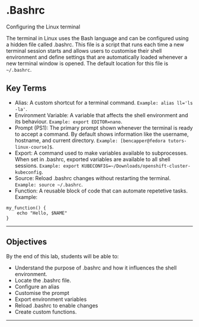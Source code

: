 # .Bashrc

Configuring the Linux terminal

The terminal in Linux uses the Bash language and can be configured using a hidden file called .bashrc. This file is a script that runs each time a new terminal session starts and allows users to customise their shell environment and define settings that are automatically loaded whenever a new terminal window is opened. The default location for this file is `~/.bashrc`.

## Key Terms

- Alias: A custom shortcut for a terminal command. `Example: alias ll='ls -la'`.
- Environment Variable: A variable that affects the shell environment and its behaviour. `Example: export EDITOR=nano`.
- Prompt (PS1): The primary prompt shown whenever the terminal is ready to accept a command. By default shows information like the username, hostname, and current directory. `Example: [bencapper@fedora tutors-linux-course]$`.
- Export: A command used to make variables available to subprocesses. When set in .bashrc, exported variables are available to all shell sessions. `Example: export KUBECONFIG=~/Downloads/openshift-cluster-kubeconfig`.
- Source: Reload .bashrc changes without restarting the terminal. `Example: source ~/.bashrc`.
- Function: A reusable block of code that can automate repetetive tasks. Example:
```
my_function() {
    echo "Hello, $NAME"
}
```

---

## Objectives
By the end of this lab, students will be able to:
- Understand the purpose of .bashrc and how it influences the shell environment.
- Locate the .bashrc file.
- Configure an alias
- Customise the prompt
- Export environment variables
- Reload .bashrc to enable changes
- Create custom functions.

---